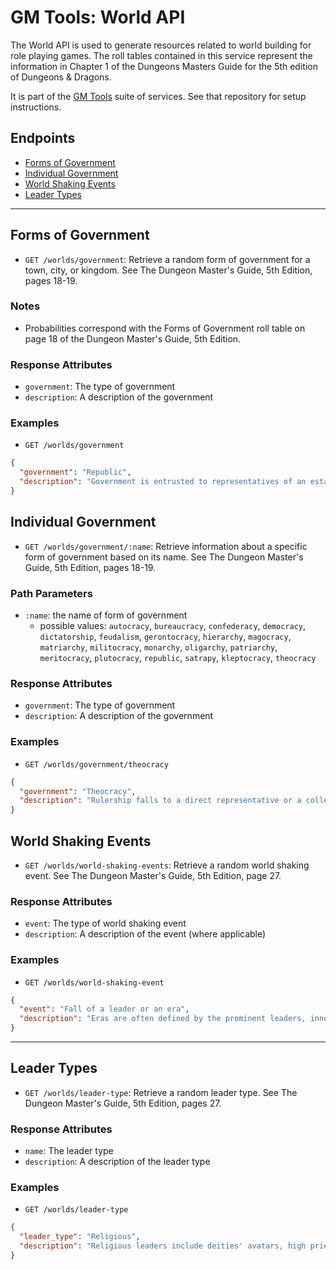 # GM Tools: World API

The World API is used to generate resources related to world building for role playing games. The roll tables contained in this service represent the information in Chapter 1 of the Dungeons Masters Guide for the 5th edition of Dungeons & Dragons.

It is part of the [GM Tools](https://github.com/sethpuckett/gm-tools-docker) suite of services. See that repository for setup instructions.

## Endpoints

- [Forms of Government](#forms-of-government)
- [Individual Government](#individual-government)
- [World Shaking Events](#world-shaking-events)
- [Leader Types](#leader-types)

---

## Forms of Government

- `GET /worlds/government`: Retrieve a random form of government for a town, city, or kingdom. See The Dungeon Master's Guide, 5th Edition, pages 18-19.

###  Notes

- Probabilities correspond with the Forms of Government roll table on page 18 of the Dungeon Master's Guide, 5th Edition.

### Response Attributes

- `government`: The type of government
- `description`: A description of the government

### Examples

- `GET /worlds/government`

```json
{
  "government": "Republic",
  "description": "Government is entrusted to representatives of an established electorate who rule on behalf of the electors. Any democracy in which only landowners or certain classes can vote could be considered a republic."
}
```

## Individual Government

- `GET /worlds/government/:name`: Retrieve information about a specific form of government based on its name. See The Dungeon Master's Guide, 5th Edition, pages 18-19.

### Path Parameters

- `:name`: the name of form of government
  - possible values: `autocracy`, `bureaucracy`, `confederacy`, `democracy`, `dictatorship`, `feudalism`, `gerontocracy`, `hierarchy`, `magocracy`, `matriarchy`, `militocracy`, `monarchy`, `oligarchy`, `patriarchy`, `meritocracy`, `plutocracy`, `republic`, `satrapy`, `kleptocracy`, `theocracy`

### Response Attributes

- `government`: The type of government
- `description`: A description of the government

### Examples

- `GET /worlds/government/theocracy`

```json
{
  "government": "Theocracy",
  "description": "Rulership falls to a direct representative or a collection of agents of a deity. The centers of power in a theocracy are usually located on sacred sites. In the Eberron campaign setting, the nation of Thrane is a theocracy devoted to the Silver Flame, a divine spirit that resides in Thrane's capital of Flamekeep."
}
```

## World Shaking Events

- `GET /worlds/world-shaking-events`: Retrieve a random world shaking event. See The Dungeon Master's Guide, 5th Edition, page 27.

### Response Attributes

- `event`: The type of world shaking event
- `description`: A description of the event (where applicable)

### Examples

- `GET /worlds/world-shaking-event`

```json
{
  "event": "Fall of a leader or an era",
  "description": "Eras are often defined by the prominent leaders, innovators, and tyrants of the day. These people change the world and etch their signatures indelibly on the pages of history. When they rise to power, they shape the time and place where they live in monumental ways. When they fall from power or pass away, the ghost of their presence lingers. Determine the kind of leader that influences the new or passing era. You can choose the type of leader or determine one randomly using the Leader Types table."
}
```

---

## Leader Types

- `GET /worlds/leader-type`: Retrieve a random leader type. See The Dungeon Master's Guide, 5th Edition, pages 27.

### Response Attributes

- `name`: The leader type
- `description`: A description of the leader type

### Examples

- `GET /worlds/leader-type`

```json
{
  "leader_type": "Religious",
  "description": "Religious leaders include deities' avatars, high priests, and messiahs, as well as those in charge of monasteries and leaders of influential religious sects."
}
```
